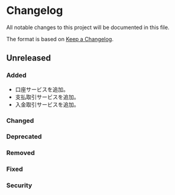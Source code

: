 # Changelog
All notable changes to this project will be documented in this file.

The format is based on [Keep a Changelog](http://keepachangelog.com/).

## Unreleased
### Added
- 口座サービスを追加。
- 支払取引サービスを追加。
- 入金取引サービスを追加。

### Changed

### Deprecated

### Removed

### Fixed

### Security
